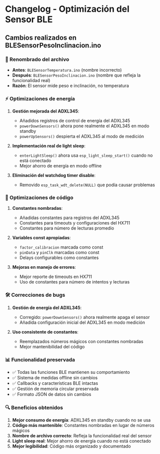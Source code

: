 # Changelog - Optimización del Sensor BLE

## Cambios realizados en BLESensorPesoInclinacion.ino

### 🔄 Renombrado del archivo
- **Antes**: `BLESensorTemperatura.ino` (nombre incorrecto)
- **Después**: `BLESensorPesoInclinacion.ino` (nombre que refleja la funcionalidad real)
- **Razón**: El sensor mide peso e inclinación, no temperatura

### ⚡ Optimizaciones de energía
1. **Gestión mejorada del ADXL345**:
   - Añadidos registros de control de energía del ADXL345
   - `powerDownSensors()` ahora pone realmente el ADXL345 en modo standby
   - `powerUpSensors()` despierta el ADXL345 al modo de medición

2. **Implementación real de light sleep**:
   - `enterLightSleep()` ahora usa `esp_light_sleep_start()` cuando no está conectado
   - Mejor ahorro de energía en modo offline

3. **Eliminación del watchdog timer disable**:
   - Removido `esp_task_wdt_delete(NULL)` que podía causar problemas

### 🔧 Optimizaciones de código
1. **Constantes nombradas**:
   - Añadidas constantes para registros del ADXL345
   - Constantes para timeouts y configuraciones del HX711
   - Constantes para número de lecturas promedio

2. **Variables const apropiadas**:
   - `factor_calibracion` marcada como const
   - `pinData` y `pinClk` marcadas como const
   - Delays configurables como constantes

3. **Mejoras en manejo de errores**:
   - Mejor reporte de timeouts en HX711
   - Uso de constantes para número de intentos y lecturas

### 🛠️ Correcciones de bugs
1. **Gestión de energía del ADXL345**:
   - Corregido: `powerDownSensors()` ahora realmente apaga el sensor
   - Añadida configuración inicial del ADXL345 en modo medición

2. **Uso consistente de constantes**:
   - Reemplazados números mágicos con constantes nombradas
   - Mejor mantenibilidad del código

### 📊 Funcionalidad preservada
- ✅ Todas las funciones BLE mantienen su comportamiento
- ✅ Sistema de medidas offline sin cambios
- ✅ Callbacks y características BLE intactas
- ✅ Gestión de memoria circular preservada
- ✅ Formato JSON de datos sin cambios

### 🔍 Beneficios obtenidos
1. **Mejor consumo de energía**: ADXL345 en standby cuando no se usa
2. **Código más mantenible**: Constantes nombradas en lugar de números mágicos  
3. **Nombre de archivo correcto**: Refleja la funcionalidad real del sensor
4. **Light sleep real**: Mejor ahorro de energía cuando no está conectado
5. **Mejor legibilidad**: Código más organizado y documentado